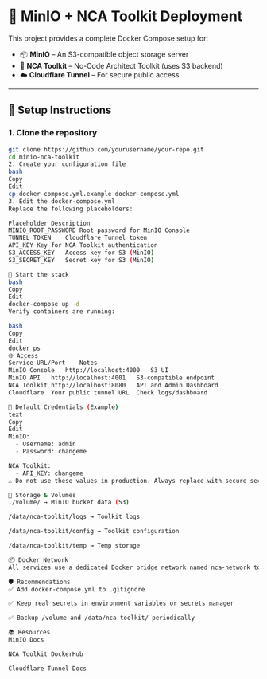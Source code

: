 # 🧰 MinIO + NCA Toolkit Deployment

This project provides a complete Docker Compose setup for:

- 📦 **MinIO** – An S3-compatible object storage server
- 🧱 **NCA Toolkit** – No-Code Architect Toolkit (uses S3 backend)
- ☁️ **Cloudflare Tunnel** – For secure public access

---

## 🔧 Setup Instructions

### 1. Clone the repository

```bash
git clone https://github.com/yourusername/your-repo.git
cd minio-nca-toolkit
2. Create your configuration file
bash
Copy
Edit
cp docker-compose.yml.example docker-compose.yml
3. Edit the docker-compose.yml
Replace the following placeholders:

Placeholder	Description
MINIO_ROOT_PASSWORD	Root password for MinIO Console
TUNNEL_TOKEN	Cloudflare Tunnel token
API_KEY	Key for NCA Toolkit authentication
S3_ACCESS_KEY	Access key for S3 (MinIO)
S3_SECRET_KEY	Secret key for S3 (MinIO)

🚀 Start the stack
bash
Copy
Edit
docker-compose up -d
Verify containers are running:

bash
Copy
Edit
docker ps
🌐 Access
Service	URL/Port	Notes
MinIO Console	http://localhost:4000	S3 UI
MinIO API	http://localhost:4001	S3-compatible endpoint
NCA Toolkit	http://localhost:8080	API and Admin Dashboard
Cloudflare	Your public tunnel URL	Check logs/dashboard

🔐 Default Credentials (Example)
text
Copy
Edit
MinIO:
  - Username: admin
  - Password: changeme

NCA Toolkit:
  - API_KEY: changeme
⚠️ Do not use these values in production. Always replace with secure secrets.

📁 Storage & Volumes
./volume/ → MinIO bucket data (S3)

/data/nca-toolkit/logs → Toolkit logs

/data/nca-toolkit/config → Toolkit configuration

/data/nca-toolkit/temp → Temp storage

📦 Docker Network
All services use a dedicated Docker bridge network named nca-network to communicate securely.

🛡 Recommendations
✅ Add docker-compose.yml to .gitignore

✅ Keep real secrets in environment variables or secrets manager

✅ Backup /volume and /data/nca-toolkit/ periodically

📚 Resources
MinIO Docs

NCA Toolkit DockerHub

Cloudflare Tunnel Docs

